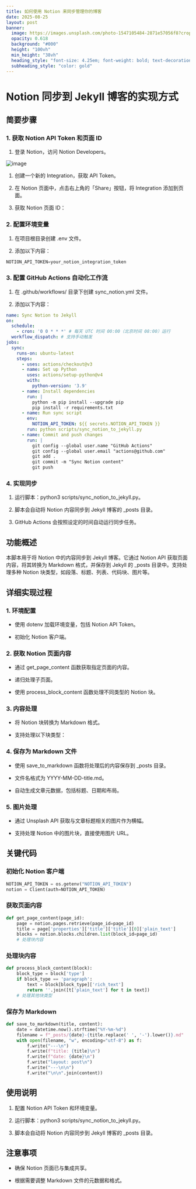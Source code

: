 ```yaml
---
title: 如何使用 Notion 来同步管理你的博客
date: 2025-08-25
layout: post
banner:
  image: https://images.unsplash.com/photo-1547105484-2871e57056f8?crop=entropy&cs=tinysrgb&fit=max&fm=jpg&ixid=M3w2OTIwMzJ8MHwxfHJhbmRvbXx8fHx8fHx8fDE3NTYxNTMzOTF8&ixlib=rb-4.1.0&q=80&w=1080
  opacity: 0.618
  background: "#000"
  height: "100vh"
  min_height: "38vh"
  heading_style: "font-size: 4.25em; font-weight: bold; text-decoration: underline"
  subheading_style: "color: gold"
---
```


# Notion 同步到 Jekyll 博客的实现方式

## 简要步骤

### 1. 获取 Notion API Token 和页面 ID

1. 登录 Notion，访问 Notion Developers。

![image](https://prod-files-secure.s3.us-west-2.amazonaws.com/a7a0cc5a-89b9-4cda-8686-1fba0ca52f40/d19c1afe-dea5-4312-9333-786b0ba83054/image.png?X-Amz-Algorithm=AWS4-HMAC-SHA256&X-Amz-Content-Sha256=UNSIGNED-PAYLOAD&X-Amz-Credential=ASIAZI2LB466QUQTM4FX%2F20250825%2Fus-west-2%2Fs3%2Faws4_request&X-Amz-Date=20250825T202311Z&X-Amz-Expires=3600&X-Amz-Security-Token=IQoJb3JpZ2luX2VjEAsaCXVzLXdlc3QtMiJIMEYCIQDTjaECn%2Fo1U82QXiSS7ZHgqlbMZDEdmMsTBXJ5BlVS0QIhAL9zg6c8434Z%2Bs8lkgGdBevY6FOoe5mOmHDkwantER%2FEKv8DCGQQABoMNjM3NDIzMTgzODA1Igw1%2FUstIs0Gc2zpjAYq3AOvF0Q67BHbzDdlPmDJgnYNYmj2N3d073FmPU8UsHtSNIkeHQIpQwqB1ob3cj7aRjx42LVUAbEkkiU0%2BoN7oY%2BfOt8n%2B02Kz2Fru0ffCherqU2LRNOBxqOBrnmgTT5Bv5Ya9HuZboQ4jQ9EYjmHe8SMSBlTC0h8pKhUbdx2uKsjuDHYLSQ%2Bff%2FBXF7GmgYzXzBu%2FWxKEGnluO7TVYkrYc%2Bxq02%2Bk6RN9KBuFN3SbhTCucOQQOWfM1g1tzeffFdzbNYOTCIg7zqHkf00EEpAttdKSqPuyAvr7x7nGmWNmwHLdVq2CAB6nYTwYKlzpkJ5%2BvVt42a7EgHsXbyqQARB90mHcZ2G9JgUy5s5b71Eli9o4jeabvd%2FSdwXugyWUb2makzRX2OJo15B7U6Fz06JXCph3UWSejamRRVv8dYfAzz2W5qLH464UXyTlixfLAvWORu8Lf1A1vS%2FkGQ5Ky0FfEhfNPHT%2Fd0kwkNvyMGdasU%2BuUOP7uqe86t7Oq5UKZNCMAOiyTnnorN6nn0sfvCW5cIPvPJoDQEAL%2B5xQG7kUpQmeye3Iu2cBM3LHSZbd4VZELPj5uh%2BAhhd2sUQ2ejAM%2FoWkw%2FrfpPXetjZ%2FIECzX%2BBF%2FfLuNAVfR2CeNVh8zDr57LFBjqkAQO0bZPSSAQQn0ycj%2FW3Hmf5DYiLnZdstpoC7Tu%2Fbv9%2BHPYW1M8EQice9%2FhRsPCip2w5AF9BZX%2B29R2iikJVn9ds7%2F1qlcaySv1voVVKm4Ys8gS8n0TxrpR3qduO7l%2F9Gf2si6ef8ynsSzIUj2og3ZqsnmHmZy7AMn0e8WN4GSutsh%2FoJ%2FPDO3dGtgkbT0EKDE9b1cQm0wWd4SN0uzWbR5AQIw%2FS&X-Amz-Signature=cdab424b7090fc7d7de7136393010a0feb8f3692278f98502b260d0b7fcb34ce&X-Amz-SignedHeaders=host&x-amz-checksum-mode=ENABLED&x-id=GetObject)

1. 创建一个新的 Integration，获取 API Token。

1. 在 Notion 页面中，点击右上角的「Share」按钮，将 Integration 添加到页面。

1. 获取 Notion 页面 ID：


### 2. 配置环境变量

1. 在项目根目录创建 .env 文件。

1. 添加以下内容：

```javascript
NOTION_API_TOKEN=your_notion_integration_token
```

### 3. 配置 GitHub Actions 自动化工作流

1. 在 .github/workflows/ 目录下创建 sync_notion.yml 文件。

1. 添加以下内容：

```yaml
name: Sync Notion to Jekyll
on:
  schedule:
    - cron: '0 0 * * *' # 每天 UTC 时间 00:00（北京时间 08:00）运行
  workflow_dispatch: # 支持手动触发
jobs:
  sync:
    runs-on: ubuntu-latest
    steps:
      - uses: actions/checkout@v3
      - name: Set up Python
        uses: actions/setup-python@v4
        with:
          python-version: '3.9'
      - name: Install dependencies
        run: |
          python -m pip install --upgrade pip
          pip install -r requirements.txt
      - name: Run sync script
        env:
          NOTION_API_TOKEN: ${{ secrets.NOTION_API_TOKEN }}
        run: python scripts/sync_notion_to_jekyll.py
      - name: Commit and push changes
        run: |
          git config --global user.name "GitHub Actions"
          git config --global user.email "actions@github.com"
          git add .
          git commit -m "Sync Notion content"
          git push
```

### 4. 实现同步

1. 运行脚本：python3 scripts/sync_notion_to_jekyll.py。

1. 脚本会自动将 Notion 内容同步到 Jekyll 博客的 _posts 目录。

1. GitHub Actions 会按照设定的时间自动运行同步任务。

## 功能概述

本脚本用于将 Notion 中的内容同步到 Jekyll 博客。它通过 Notion API 获取页面内容，将其转换为 Markdown 格式，并保存到 Jekyll 的 _posts 目录中。支持处理多种 Notion 块类型，如段落、标题、列表、代码块、图片等。

## 详细实现过程

### 1. 环境配置

- 使用 dotenv 加载环境变量，包括 Notion API Token。

- 初始化 Notion 客户端。

### 2. 获取 Notion 页面内容

- 通过 get_page_content 函数获取指定页面的内容。

- 递归处理子页面。

- 使用 process_block_content 函数处理不同类型的 Notion 块。

### 3. 内容处理

- 将 Notion 块转换为 Markdown 格式。

- 支持处理以下块类型：


### 4. 保存为 Markdown 文件

- 使用 save_to_markdown 函数将处理后的内容保存到 _posts 目录。

- 文件名格式为 YYYY-MM-DD-title.md。

- 自动生成文章元数据，包括标题、日期和布局。

### 5. 图片处理

- 通过 Unsplash API 获取与文章标题相关的图片作为横幅。

- 支持处理 Notion 中的图片块，直接使用图片 URL。

## 关键代码

### 初始化 Notion 客户端

```python
NOTION_API_TOKEN = os.getenv("NOTION_API_TOKEN")
notion = Client(auth=NOTION_API_TOKEN)
```

### 获取页面内容

```python
def get_page_content(page_id):
    page = notion.pages.retrieve(page_id=page_id)
    title = page['properties']['title']['title'][0]['plain_text']
    blocks = notion.blocks.children.list(block_id=page_id)
    # 处理块内容
```

### 处理块内容

```python
def process_block_content(block):
    block_type = block['type']
    if block_type == 'paragraph':
        text = block[block_type]['rich_text']
        return ''.join([t['plain_text'] for t in text])
    # 处理其他块类型
```

### 保存为 Markdown

```python
def save_to_markdown(title, content):
    date = datetime.now().strftime("%Y-%m-%d")
    filename = f"_posts/{date}-{title.replace(' ', '-').lower()}.md"
    with open(filename, "w", encoding="utf-8") as f:
        f.write("---\n")
        f.write(f"title: {title}\n")
        f.write(f"date: {date}\n")
        f.write("layout: post\n")
        f.write("---\n\n")
        f.write("\n\n".join(content))
```

## 使用说明

1. 配置 Notion API Token 和环境变量。

1. 运行脚本：python3 scripts/sync_notion_to_jekyll.py。

1. 脚本会自动将 Notion 内容同步到 Jekyll 博客的 _posts 目录。

## 注意事项

- 确保 Notion 页面已与集成共享。

- 根据需要调整 Markdown 文件的元数据和格式。
